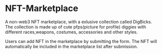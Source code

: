 # NFT-Marketplace

A non-web3 NFT marketplace, with a exlusive collection called DigBicks. The collection is made up of cute pfps(picture for profile) diggies with different races,weapons, costumes, accessories and other styles. 

Users can add NFT in the marketplace by submitting the form. The NFT will automatically be included in the marketplace list after submission. 



